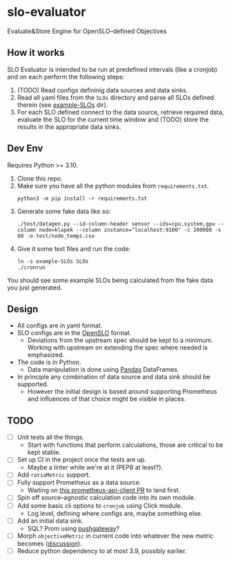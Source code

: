 # slo-evaluator
Evaluate&amp;Store Engine for OpenSLO–defined Objectives

## How it works

SLO Evaluator is intended to be run at predefined intervals (like a cronjob) and on each perform the following steps:

1. (TODO) Read configs defininig data sources and data sinks.
2. Read all yaml files from the `SLOs` directory and parse all SLOs defined therein (see [example-SLOs](example-SLOs) dir).
3. For each SLO defined connect to the data source, retrieve required data, evaluate the SLO for the current time window and (TODO) store the results in the appropriate data sinks.

## Dev Env

Requires Python >= 3.10.

1. Clone this repo.
2. Make sure you have all the python modules from `requirements.txt`.
   ```
   python3 -m pip install -r requirements.txt
   ```
3. Generate some fake data like so:
   ```
   ./test/datagen.py --id-column-header sensor --ids=cpu,system,gpu --column node=klapek --column instance="localhost:9100" -c 200000 -s 60 -o test/node_temps.csv
   ```
4. Give it some test files and run the code:
   ```
   ln -s example-SLOs SLOs
   ./cronrun
   ```

You should see some example SLOs being calculated from the fake data you just generated.

## Design

* All configs are in yaml format.
* SLO configs are in the [OpenSLO](https://github.com/OpenSLO/OpenSLO/) format.
  * Deviations from the upstream spec should be kept to a minimum. Working with upstream on extending the spec where needed is emphasized.
* The code is in Python.
  * Data manipulation is done using [Pandas](https://pandas.pydata.org/) DataFrames.
* In principle any combination of data source and data sink should be supported.
  * However the initial design is based around supporting Prometheus and influences of that choice might be visible in places.

## TODO

* [ ] Unit tests all the things.
  * Start with functions that perform calculations, those are critical to be kept stable.
* [ ] Set up CI in the project once the tests are up.
  * Maybe a linter while we're at it (PEP8 at least?).
* [ ] Add `ratioMetric` support.
* [ ] Fully support Prometheus as a data source.
  * Waiting on [this prometheus-api-client PR](https://github.com/AICoE/prometheus-api-client-python/pull/234) to land first.
* [ ] Spin off source–agnostic calculation code into its own module.
* [ ] Add some basic cli options to `cronjob` using Click module.
  * Log level, defining where configs are, maybe something else.
* [ ] Add an initial data sink.
  * SQL? Prom using [pushgateway](https://github.com/prometheus/pushgateway)?
* [ ] Morph `objectiveMetric` in current code into whatever the new metric becomes ([discussion](https://gist.github.com/nobl9-mikec/a1a55d97d77f10216be775eaad7221ac#gistcomment-3998338)).
* [ ] Reduce python dependency to at most 3.9, possibly earlier.
